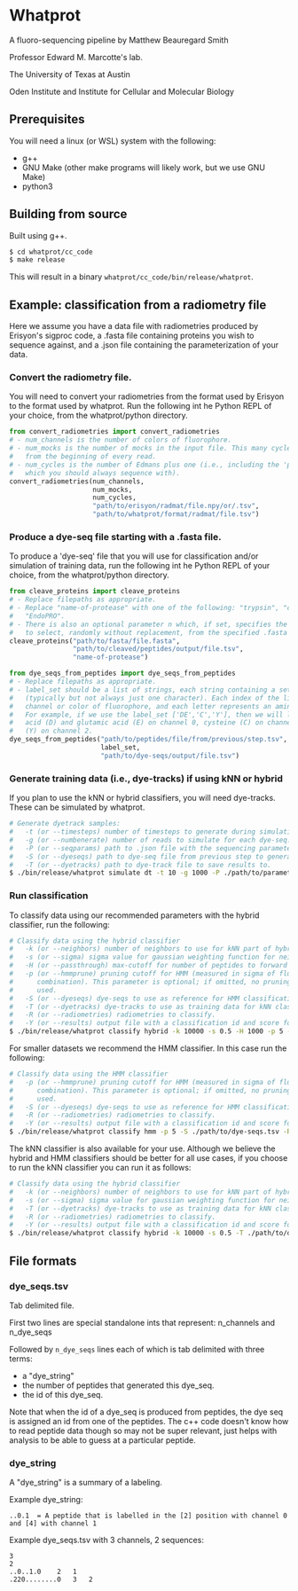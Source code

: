 # Whatprot

A fluoro-sequencing pipeline by Matthew Beauregard Smith

Professor Edward M. Marcotte's lab.

The University of Texas at Austin

Oden Institute and Institute for Cellular and Molecular Biology

## Prerequisites

You will need a linux (or WSL) system with the following:
* g++
* GNU Make (other make programs will likely work, but we use GNU Make)
* python3

## Building from source

Built using g++.

```bash
$ cd whatprot/cc_code
$ make release
```

This will result in a binary `whatprot/cc_code/bin/release/whatprot`.

## Example: classification from a radiometry file

Here we assume you have a data file with radiometries produced by Erisyon's sigproc code, a .fasta file containing proteins you wish to sequence against, and a .json file containing the parameterization of your data.

### Convert the radiometry file.
You will need to convert your radiometries from the format used by Erisyon to the format used by whatprot. Run the following int he Python REPL of your choice, from the whatprot/python directory.
```python
from convert_radiometries import convert_radiometries
# - num_channels is the number of colors of fluorophore.
# - num_mocks is the number of mocks in the input file. This many cycles will be removed
#   from the beginning of every read.
# - num_cycles is the number of Edmans plus one (i.e., including the 'pre-edman' cycle
#   which you should always sequence with).
convert_radiometries(num_channels,
                     num_mocks,
                     num_cycles,
                     "path/to/erisyon/radmat/file.npy/or/.tsv",
                     "path/to/whatprot/format/radmat/file.tsv")
```

### Produce a dye-seq file starting with a .fasta file.
To produce a 'dye-seq' file that you will use for classification and/or simulation of training data, run the following int he Python REPL of your choice, from the whatprot/python directory.
```python
from cleave_proteins import cleave_proteins
# - Replace filepaths as appropriate.
# - Replace "name-of-protease" with one of the following: "trypsin", "cyanogen bromide", or
#   "EndoPRO".
# - There is also an optional parameter n which, if set, specifies the number of proteins
#   to select, randomly without replacement, from the specified .fasta file.
cleave_proteins("path/to/fasta/file.fasta",
                "path/to/cleaved/peptides/output/file.tsv",
                "name-of-protease")

from dye_seqs_from_peptides import dye_seqs_from_peptides
# - Replace filepaths as appropriate.
# - label_set should be a list of strings, each string containing a set of characters
#   (typically but not always just one character). Each index of the list represents a
#   channel or color of fluorophore, and each letter represents an amino acid code.
#   For example, if we use the label_set ['DE','C','Y'], then we will label aspartic
#   acid (D) and glutamic acid (E) on channel 0, cysteine (C) on channel 1, and tyrosine
#   (Y) on channel 2.
dye_seqs_from_peptides("path/to/peptides/file/from/previous/step.tsv",
                       label_set,
                       "path/to/dye-seqs/output/file.tsv")
```

### Generate training data (i.e., dye-tracks) if using kNN or hybrid
If you plan to use the kNN or hybrid classifiers, you will need dye-tracks. These can be
simulated by whatprot.
```bash
# Generate dyetrack samples:
#   -t (or --timesteps) number of timesteps to generate during simulation. Should equal number of Edmans + 1.
#   -g (or --numbenerate) number of reads to simulate for each dye-seq. We recommend setting this to 1000.
#   -P (or --seqparams) path to .json file with the sequencing parameters.
#   -S (or --dyeseqs) path to dye-seq file from previous step to generate dye-tracks based on.
#   -T (or --dyetracks) path to dye-track file to save results to.
$ ./bin/release/whatprot simulate dt -t 10 -g 1000 -P ./path/to/parameters.json -S ./path/to/dye-seqs.tsv -T ./path/to/dye-tracks.tsv
```

### Run classification
To classify data using our recommended parameters with the hybrid classifier, run the following:
```bash
# Classify data using the hybrid classifier
#   -k (or --neighbors) number of neighbors to use for kNN part of hybrid classifier.
#   -s (or --sigma) sigma value for gaussian weighting function for neighbor voting.
#   -H (or --passthrough) max-cutoff for number of peptides to forward from kNN to HMM
#   -p (or --hmmprune) pruning cutoff for HMM (measured in sigma of fluorophore/count
#      combination). This parameter is optional; if omitted, no pruning cutoff will be
#      used.
#   -S (or --dyeseqs) dye-seqs to use as reference for HMM classification.
#   -T (or --dyetracks) dye-tracks to use as training data for kNN classification.
#   -R (or --radiometries) radiometries to classify.
#   -Y (or --results) output file with a classification id and score for every radiometry.
$ ./bin/release/whatprot classify hybrid -k 10000 -s 0.5 -H 1000 -p 5 -S ./path/to/dye-seqs.tsv -T ./path/to/dye-tracks.tsv -R ./path/to/radiometries.tsv -Y ./path/to/predictions.tsv
```

For smaller datasets we recommend the HMM classifier. In this case run the following:
```bash
# Classify data using the HMM classifier
#   -p (or --hmmprune) pruning cutoff for HMM (measured in sigma of fluorophore/count
#      combination). This parameter is optional; if omitted, no pruning cutoff will be
#      used.
#   -S (or --dyeseqs) dye-seqs to use as reference for HMM classification.
#   -R (or --radiometries) radiometries to classify.
#   -Y (or --results) output file with a classification id and score for every radiometry.
$ ./bin/release/whatprot classify hmm -p 5 -S ./path/to/dye-seqs.tsv -R ./path/to/radiometries.tsv -Y ./path/to/predictions.tsv
```

The kNN classifier is also available for your use. Although we believe the hybrid and HMM classifiers should be better for all use cases, if you choose to run the kNN classifier you can run it as follows:
```bash
# Classify data using the hybrid classifier
#   -k (or --neighbors) number of neighbors to use for kNN part of hybrid classifier.
#   -s (or --sigma) sigma value for gaussian weighting function for neighbor voting.
#   -T (or --dyetracks) dye-tracks to use as training data for kNN classification.
#   -R (or --radiometries) radiometries to classify.
#   -Y (or --results) output file with a classification id and score for every radiometry.
$ ./bin/release/whatprot classify hybrid -k 10000 -s 0.5 -T ./path/to/dye-tracks.tsv -R ./path/to/radiometries.tsv -Y ./path/to/predictions.tsv
```

## File formats

### dye_seqs.tsv

Tab delimited file.

First two lines are special standalone ints that represent: n_channels and n_dye_seqs

Followed by `n_dye_seqs` lines each of which is tab delimited with three terms:
* a "dye_string"
* the number of peptides that generated this dye_seq.
* the id of this dye_seq.

Note that when the id of a dye_seq is produced from peptides, the dye seq is assigned an id
from one of the peptides. The c++ code doesn't know how to read peptide data
though so may not be super relevant, just helps with analysis to be able
to guess at a particular peptide.

### dye_string
A "dye_string" is a summary of a labeling.

Example dye_string:
```
..0.1  = A peptide that is labelled in the [2] position with channel 0 and [4] with channel 1
```


Example dye_seqs.tsv with 3 channels, 2 sequences:

```
3
2
..0..1.0	2	1
.220........0	3	2
```
